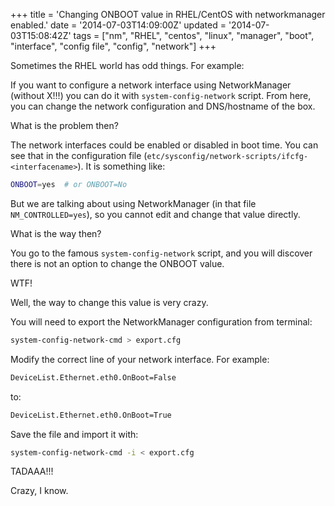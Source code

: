+++
title = 'Changing ONBOOT value in RHEL/CentOS with networkmanager enabled.'
date = '2014-07-03T14:09:00Z'
updated = '2014-07-03T15:08:42Z'
tags = ["nm", "RHEL", "centos", "linux", "manager", "boot", "interface", "config file", "config", "network"]
+++

Sometimes the RHEL world has odd things. For example:

If you want to configure a network interface using NetworkManager (without X!!!) you can do it with `system-config-network` script. From here, you can change the network configuration and DNS/hostname of the box.

What is the problem then?

The network interfaces could be enabled or disabled in boot time. You can see that in the configuration file (`etc/sysconfig/network-scripts/ifcfg-<interfacename>`). It is something like:

```sh
ONBOOT=yes  # or ONBOOT=No
```

But we are talking about using NetworkManager (in that file `NM_CONTROLLED=yes`), so you cannot edit and change that value directly.

What is the way then?

You go to the famous `system-config-network` script, and you will discover there is not an option to change the ONBOOT value.

WTF!

Well, the way to change this value is very crazy.

You will need to export the NetworkManager configuration from terminal:

```sh
system-config-network-cmd > export.cfg
```

Modify the correct line of your network interface. For example:

```sh
DeviceList.Ethernet.eth0.OnBoot=False
```

to:

```sh
DeviceList.Ethernet.eth0.OnBoot=True
```

Save the file and import it with:

```sh
system-config-network-cmd -i < export.cfg
```

TADAAA!!!

Crazy, I know.
